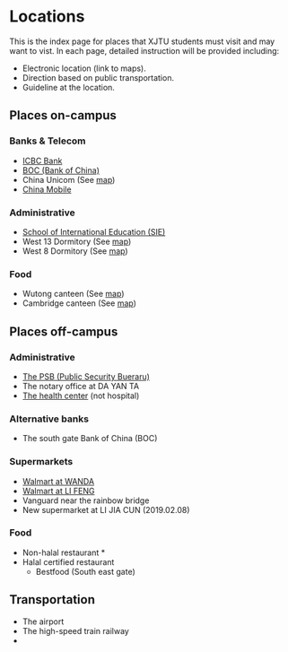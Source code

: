 # Locations
This is the index page for places that XJTU students must visit and may want to vist. In each page, detailed instruction will be provided including: 
* Electronic location (link to maps).
* Direction based on public transportation.
* Guideline at the location.

## Places on-campus 
### Banks & Telecom
* [ICBC Bank](xjtu-icbc/README.md)
* [BOC (Bank of China)](xjtu-boc/README.md)
* China Unicom (See [map](maps/README.md))
* [China Mobile](xjtu-china-mobile/README.md)

### Administrative
* [School of International Education (SIE)](xjtu-sie/README.md)
* West 13 Dormitory (See [map](maps/README.md))
* West 8 Dormitory (See [map](maps/README.md))

### Food
* Wutong canteen (See [map](maps/README.md))
* Cambridge canteen (See [map](maps/README.md))

## Places off-campus
### Administrative 
* [The PSB (Public Security Bueraru)](the-psb/README.md)
* The notary office at DA YAN TA
* [The health center](healthcare-center/README.md) (not hospital)
  
### Alternative banks
* The south gate Bank of China (BOC)

### Supermarkets
* [Walmart at WANDA](wanda-walmart/README.md)
* [Walmart at LI FENG](lifeng-walmart/README.md)
* Vanguard near the rainbow bridge
* New supermarket at LI JIA CUN (2019.02.08)

### Food
* Non-halal restaurant
  * 
* Halal certified restaurant
  * Bestfood (South east gate)

## Transportation 
* The airport 
* The high-speed train railway
* 
